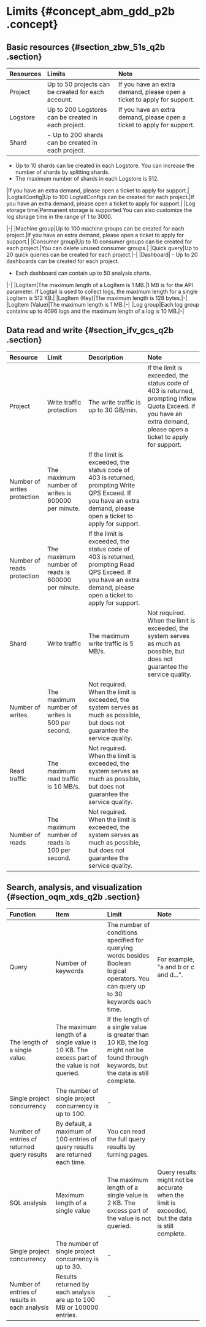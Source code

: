 # Limits {#concept_abm_gdd_p2b .concept}

## Basic resources {#section_zbw_51s_q2b .section}

|Resources|Limits|Note|
|:--------|:-----|:---|
|Project|Up to 50 projects can be created for each account.|If you have an extra demand, please open a ticket to apply for support.|
|Logstore|Up to 200 Logstores can be created in each project.|If you have an extra demand, please open a ticket to apply for support.|
|Shard| -   Up to 200 shards can be created in each project.
-   Up to 10 shards can be created in each Logstore. You can increase the number of shards by splitting shards.
-   The maximum number of shards in each Logstore is 512.

 |If you have an extra demand, please open a ticket to apply for support.|
|LogtailConfig|Up to 100 LogtailConfigs can be created for each project.|If you have an extra demand, please open a ticket to apply for support.|
|Log storage time|Permanent storage is supported.You can also customize the log storage time in the range of 1 to 3000.

|-|
|Machine group|Up to 100 machine groups can be created for each project.|If you have an extra demand, please open a ticket to apply for support.|
|Consumer group|Up to 10 consumer groups can be created for each project.|You can delete unused consumer groups.|
|Quick query|Up to 20 quick queries can be created for each project.|-|
|Dashboard| -   Up to 20 dashboards can be created for each project.
-   Each dashboard can contain up to 50 analysis charts.

 |-|
|LogItem|The maximum length of a LogItem is 1 MB.|1 MB is for the API parameter. If Logtail is used to collect logs, the maximum length for a single LogItem is 512 KB.|
|LogItem \(Key\)|The maximum length is 128 bytes.|-|
|LogItem \(Value\)|The maximum length is 1 MB.|-|
|Log group|Each log group contains up to 4096 logs and the maximum length of a log is 10 MB.|-|

## Data read and write {#section_ifv_gcs_q2b .section}

|Resource|Limit|Description|Note|
|:-------|:----|:----------|:---|
|Project|Write traffic protection|The write traffic is up to 30 GB/min.|If the limit is exceeded, the status code of 403 is returned, prompting Inflow Quota Exceed. If you have an extra demand, please open a ticket to apply for support.|
|Number of writes protection|The maximum number of writes is 600000 per minute.|If the limit is exceeded, the status code of 403 is returned, prompting Write QPS Exceed. If you have an extra demand, please open a ticket to apply for support.|
|Number of reads protection|The maximum number of reads is 600000 per minute.|If the limit is exceeded, the status code of 403 is returned, prompting Read QPS Exceed. If you have an extra demand, please open a ticket to apply for support.|
|Shard|Write traffic|The maximum write traffic is 5 MB/s.|Not required. When the limit is exceeded, the system serves as much as possible, but does not guarantee the service quality.|
|Number of writes.|The maximum number of writes is 500 per second.|Not required. When the limit is exceeded, the system serves as much as possible, but does not guarantee the service quality.|
|Read traffic|The maximum read traffic is 10 MB/s.|Not required. When the limit is exceeded, the system serves as much as possible, but does not guarantee the service quality.|
|Number of reads|The maximum number of reads is 100 per second.|Not required. When the limit is exceeded, the system serves as much as possible, but does not guarantee the service quality.|

## Search, analysis, and visualization {#section_oqm_xds_q2b .section}

|Function|Item|Limit|Note|
|:-------|:---|:----|:---|
|Query|Number of keywords|The number of conditions specified for querying words besides Boolean logical operators. You can query up to 30 keywords each time.|For example, "a and b or c and d...".|
|The length of a single value.|The maximum length of a single value is 10 KB. The excess part of the value is not queried.|If the length of a single value is greater than 10 KB, the log might not be found through keywords, but the data is still complete.|
|Single project concurrency|The number of single project concurrency is up to 100.|-|
|Number of entries of returned query results|By default, a maximum of 100 entries of query results are returned each time.|You can read the full query results by turning pages.|
|SQL analysis|Maximum length of a single value|The maximum length of a single value is 2 KB. The excess part of the value is not queried.|Query results might not be accurate when the limit is exceeded, but the data is still complete.|
|Single project concurrency|The number of single project concurrency is up to 30.|-|
|Number of entries of results in each analysis|Results returned by each analysis are up to 100 MB or 100000 entries.|-|

